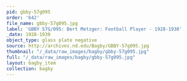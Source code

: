 ```yaml
---
pid: gbby-57g095
order: '642'
file_name: gbby-57g095.jpg
label: 'GBBY 57G/095: Bert Metzger: Football Player - 1928-1930'
_date: 1928-1930
object_type: glass plate negative
source: http://archives.nd.edu/Bagby/GBBY-57g095.jpg
thumbnail: "/_data/raw_images/bagby/gbby-57g095.jpg"
full: "/_data/raw_images/bagby/gbby-57g095.jpg"
layout: bagby_item
collection: bagby
---
```

